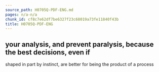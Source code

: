 ```yaml
---
source_path: H0705Q-PDF-ENG.md
pages: n/a-n/a
chunk_id: cf8c7e62df7be6327f23c68019a73fe11840f43b
title: H0705Q-PDF-ENG
---
```

## your analysis, and prevent paralysis, because the best decisions, even if

shaped in part by instinct, are better for being the product of a process
